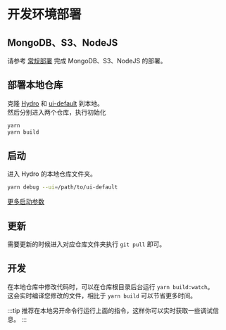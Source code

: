 # 开发环境部署

## MongoDB、S3、NodeJS

请参考 [常规部署](/install/common.html) 完成 MongoDB、S3、NodeJS 的部署。

## 部署本地仓库

克隆 [Hydro](https://github.com/hydro-dev/Hydro) 和 [ui-default](https://github.com/hydro-dev/ui-default) 到本地。  
然后分别进入两个仓库，执行初始化

```sh
yarn
yarn build
```

## 启动

进入 Hydro 的本地仓库文件夹。

```sh
yarn debug --ui=/path/to/ui-default
```

[更多启动参数](/install/common.html#运行hydro)

## 更新

需要更新的时候进入对应仓库文件夹执行 `git pull` 即可。

## 开发

在本地仓库中修改代码时，可以在仓库根目录后台运行 `yarn build:watch`。  
这会实时编译您修改的文件，相比于 `yarn build` 可以节省更多时间。  

:::tip
推荐在本地另开命令行运行上面的指令，这样你可以实时获取一些调试信息。
:::